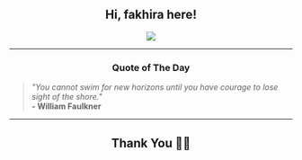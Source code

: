 <h2 align="center"> Hi, fakhira here!</h2>

<p align="center">
<a href="https://github.com/fakhiralkda" alt="github streak"><img src="https://dvst-streak.herokuapp.com/?user=fakhiralkda&theme=tokyonight&fire=DD472C"></a>
</p>

<hr>
<h3 align="center">Quote of The Day</h3>
<p align="center">
<blockquote>
<i>"You cannot swim for new horizons until you have courage to lose sight of the shore."</i>
<br>
<b>- William Faulkner</b>
</blockquote>
</p>


<hr>
<h2 align="center">Thank You 🙏🏼</h2>
